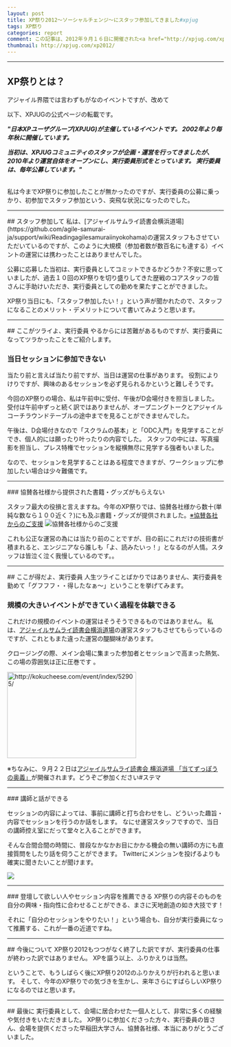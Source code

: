 ```yaml
---
layout: post
title: XP祭り2012～ソーシャルチェンジ～にスタッフ参加してきました#xpjug 
tags: XP祭り
categories: report
comment: この記事は、2012年９月１６日に開催された<a href="http://xpjug.com/xp2012/" >XP祭り2012～ソーシャルチェンジ！～</a>についての記事です。主に参加者視点ではなく、１運営スタッフとしての視点で書いています。
thumbnail: http://xpjug.com/xp2012/
---
```


-----------------


## XP祭りとは？
アジャイル界隈では言わずもがなのイベントですが、改めて

以下、XPJUGの公式ページの転載です。


<b><i>"日本XPユーザグループ(XPJUG)が主催しているイベントです。
2002年より毎年秋に開催しています。

当初は、XPJUGコミュニティのスタッフが企画・運営を行ってきましたが、2010年より運営自体をオープンにし、実行委員形式をとっています。 実行委員は、毎年公募しています。"
</i></b>
<br/>
<br/>


私は今までXP祭りに参加したことが無かったのですが、実行委員の公募に乗っかり、初参加でスタッフ参加という、突飛な状況になったのでした。

<hr />
## スタッフ参加して
私は、[アジャイルサムライ読書会横浜道場](https://github.com/agile-samurai-ja/support/wiki/Readingagilesamuraiinyokohama)の運営スタッフもさせていただいているのですが、このように大規模（参加者数が数百名にも達する）イベントの運営には携わったことはありませんでした。

公募に応募した当初は、実行委員としてコミットできるかどうか？不安に思っていましたが、過去１０回のXP祭りを切り盛りしてきた歴戦のコアスタッフの皆さんに手助けいただき、実行委員としての勤めを果たすことができました。

XP祭り当日にも、「スタッフ参加したい！」という声が聞かれたので、スタッフになることのメリット・デメリットについて書いてみようと思います。


<hr />
## ここがツライよ、実行委員
やるからには苦難があるものですが、実行委員になってツラかったことをご紹介します。


### 当日セッションに参加できない

当たり前と言えば当たり前ですが、当日は運営の仕事があります。
役割によりけりですが、興味のあるセッションを必ず見られるかというと難しそうです。

今回のXP祭りの場合、私は午前中に受付、午後がD会場付きを担当しました。
受付は午前中ずっと続く訳ではありませんが、オープニングトークとアジャイルコーチラウンドテーブルの途中までを見ることができませんでした。

午後は、D会場付きなので「スクラムの基本」と「ODC入門」を見学することができ、個人的には願ったり叶ったりの内容でした。
スタッフの中には、写真撮影を担当し、プレス特権でセッションを縦横無尽に見学する強者もいました。

なので、セッションを見学することはある程度できますが、ワークショップに参加したい場合は少々難儀です。

<hr />
### 協賛各社様から提供された書籍・グッズがもらえない

スタッフ最大の役損と言えますね。今年のXP祭りでは、協賛各社様から数十(単純な数なら１００近く？)にも及ぶ書籍・グッズが提供されました。[※協賛各社からのご支援](http://xpjug.com/xp2012-sponsor/)
![協賛各社様からのご支援](http://farm9.staticflickr.com/8031/7995736441_fd620ed66b.jpg)


これも公正な運営の為には当たり前のことですが、目の前にこれだけの技術書が積まれると、エンジニアなら誰しも「よ、読みたいっ！」となるのが人情。スタッフは皆泣く泣く我慢しているのです。。


<hr />
## ここが得だよ、実行委員
人生ツライことばかりではありません、実行委員を勤めて「グフフフ・・得したなぁ～」ということを挙げてみます。


### 規模の大きいイベントができていく過程を体験できる
これだけの規模のイベントの運営はそうそうできるものではありません。
私は、[アジャイルサムライ読書会横浜道場](https://github.com/agile-samurai-ja/support/wiki/Readingagilesamuraiinyokohama)の運営スタッフもさせてもらっているのですが、これともまた違った運営の醍醐味があります。

クロージングの際、メイン会場に集まった参加者とセッションで高まった熱気、この場の雰囲気は正に圧巻です
。

<a href="http://kokucheese.com/event/index/52905/">
<img title="9月20日 アジャイルサムライ読書会 横浜道場「当てずっぽうの奥義」" src="http://capture.heartrails.com/300x200/cool?http://kokucheese.com/event/index/52905/" alt="http://kokucheese.com/event/index/52905/" width="300" height="200" />
</a>

※ちなみに、９月２２日は[アジャイルサムライ読書会 横浜道場 「当てずっぽうの奥義」](http://kokucheese.com/event/index/52905/)が開催されます。どうぞご参加ください#ステマ


<hr />
### 講師と話ができる

セッションの内容によっては、事前に講師と打ち合わせをし、どういった趣旨・内容でセッションを行うのか話をします。
なにせ運営スタッフですので、当日の講師控え室にだって堂々と入ることができます。

そんな合間合間の時間に、普段なかなかお目にかかる機会の無い講師の方にも直接質問をしたり話を伺うことができます。
Twitterにメンションを投げるよりも確実に聞きたいことが聞けます。

<a target='_blank' title='豪華アジャイルコーチ陣' href='http://twitter.yfrog.com/kl9tncenj'><img src='http://desmond.yfrog.com/Himg741/scaled.php?tn=0&server=741&filename=9tncen.jpg&xsize=640&ysize=640' border='0'/>
</a>


<hr />
### 登壇して欲しい人やセッション内容を推薦できる
XP祭りの内容そのものを自分の興味・指向性に合わせることができる、まさに天地創造の如き大技です！

それに「自分のセッションをやりたい！」という場合も、自分が実行委員になって推薦する、これが一番の近道ですね。


<hr />
## 今後について
XP祭り2012もつつがなく終了した訳ですが、実行委員の仕事が終わった訳ではありません。
XPを謳う以上、ふりかえりは当然。

ということで、もうしばらく後にXP祭り2012のふりかえりが行われると思います。
そして、今年のXP祭りでの気づきを生かし、来年さらにすばらしいXP祭りになるのではと思います。

<hr />
## 最後に
実行委員として、会場に居合わせた一個人として、非常に多くの経験や気付きをいただきました。
XP祭りに参加くださった方々、実行委員の皆さん、会場を提供くださった早稲田大学さん、協賛各社様、本当にありがとうございました。